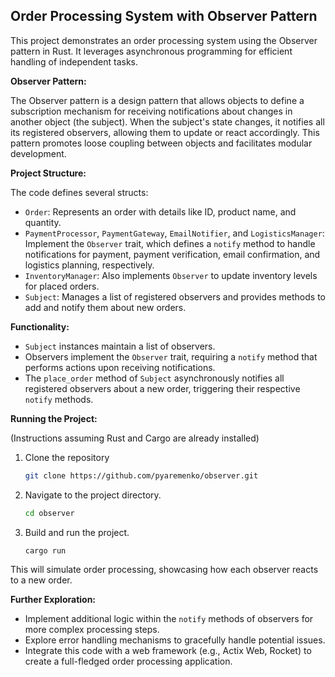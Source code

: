 ## Order Processing System with Observer Pattern

This project demonstrates an order processing system using the Observer pattern in Rust. It leverages asynchronous programming for efficient handling of independent tasks.

**Observer Pattern:**

The Observer pattern is a design pattern that allows objects to define a subscription mechanism for receiving notifications about changes in another object (the subject). When the subject's state changes, it notifies all its registered observers, allowing them to update or react accordingly. This pattern promotes loose coupling between objects and facilitates modular development.

**Project Structure:**

The code defines several structs:

* `Order`: Represents an order with details like ID, product name, and quantity.
* `PaymentProcessor`, `PaymentGateway`, `EmailNotifier`, and `LogisticsManager`: Implement the `Observer` trait, which defines a `notify` method to handle notifications for payment, payment verification, email confirmation, and logistics planning, respectively.
* `InventoryManager`: Also implements `Observer` to update inventory levels for placed orders.
* `Subject`: Manages a list of registered observers and provides methods to add and notify them about new orders.

**Functionality:**

* `Subject` instances maintain a list of observers.
* Observers implement the `Observer` trait, requiring a `notify` method that performs actions upon receiving notifications.
* The `place_order` method of `Subject` asynchronously notifies all registered observers about a new order, triggering their respective `notify` methods.

**Running the Project:**

(Instructions assuming Rust and Cargo are already installed)

1. Clone the repository
   ```bash
   git clone https://github.com/pyaremenko/observer.git
   ```

2. Navigate to the project directory.
   ```bash
   cd observer
   ```

3. Build and run the project.
   ```bash
   cargo run
   ```

This will simulate order processing, showcasing how each observer reacts to a new order.

**Further Exploration:**

* Implement additional logic within the `notify` methods of observers for more complex processing steps.
* Explore error handling mechanisms to gracefully handle potential issues.
* Integrate this code with a web framework (e.g., Actix Web, Rocket) to create a full-fledged order processing application.
